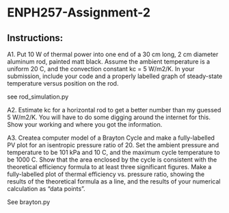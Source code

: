# ENPH257-Assignment-2
## Instructions:

A1. Put 10 W of thermal power into one end of a 30 cm long, 2 cm diameter aluminum rod, painted matt black. Assume the ambient temperature is a uniform 20 C, and the convection constant kc = 5 W/m2/K. In your submission, include your code and a properly labelled graph of steady-state temperature versus position on the rod.

see rod_simulation.py

A2. Estimate kc for a horizontal rod to get a better number than my guessed 5 W/m2/K. You will have to do some digging around the internet for this. Show your working and where you got the information. 

A3. Createa computer model of a Brayton Cycle and make a fully-labelled PV plot for an isentropic pressure ratio of 20. Set the ambient pressure and temperature to be 101 kPa and 10 C,  and the maximum cycle temperature to be 1000 C. Show that the area enclosed by the cycle is consistent with the theoretical efficiency formula to at least three significant figures. Make a fully-labelled plot of thermal efficiency vs. pressure ratio, showing the results of the theoretical formula as a line, and the results of your numerical calculation as “data points”.

See brayton.py
